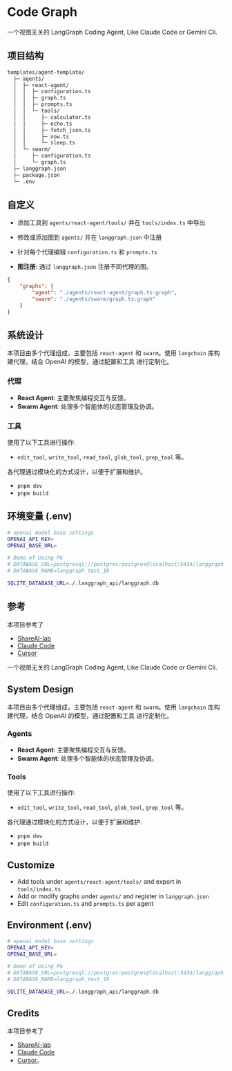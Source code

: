 # Code Graph

一个视图无关的 LangGraph Coding Agent, Like Claude Code or Gemini Cli.

## 项目结构

```txt
templates/agent-template/
  ├─ agents/
  │  ├─ react-agent/
  │  │  ├─ configuration.ts
  │  │  ├─ graph.ts
  │  │  ├─ prompts.ts
  │  │  └─ tools/
  │  │     ├─ calculator.ts
  │  │     ├─ echo.ts
  │  │     ├─ fetch_json.ts
  │  │     ├─ now.ts
  │  │     └─ sleep.ts
  │  └─ swarm/
  │     ├─ configuration.ts
  │     └─ graph.ts
  ├─ langgraph.json
  ├─ package.json
  └─ .env
```

## 自定义

-   添加工具到 `agents/react-agent/tools/` 并在 `tools/index.ts` 中导出
-   修改或添加图到 `agents/` 并在 `langgraph.json` 中注册
-   针对每个代理编辑 `configuration.ts` 和 `prompts.ts`

-   **图注册**: 通过 `langgraph.json` 注册不同代理的图。

```json
{
    "graphs": {
        "agent": "./agents/react-agent/graph.ts:graph",
        "swarm": "./agents/swarm/graph.ts:graph"
    }
}
```

## 系统设计

本项目由多个代理组成，主要包括 `react-agent` 和 `swarm`。使用 `langchain` 库构建代理，结合 OpenAI 的模型，通过配置和工具
进行定制化。

### 代理

-   **React Agent**: 主要聚焦编程交互与反馈。
-   **Swarm Agent**: 处理多个智能体的状态管理及协调。

### 工具

使用了以下工具进行操作:

-   `edit_tool`, `write_tool`, `read_tool`, `glob_tool`, `grep_tool` 等。

各代理通过模块化的方式设计，以便于扩展和维护。

-   `pnpm dev`
-   `pnpm build`

## 环境变量 (.env)

```sh
# openai model base settings
OPENAI_API_KEY=
OPENAI_BASE_URL=

# Demo of Using PG
# DATABASE_URL=postgresql://postgres:postgres@localhost:5434/langgraph_test_10?sslmode=require
# DATABASE_NAME=langgraph_test_10

SQLITE_DATABASE_URL=./.langgraph_api/langgraph.db
```

## 参考

本项目参考了

-   [ShareAI-lab](https://github.com/shareAI-lab)
-   [Claude Code](https://docs.anthropic.com/)
-   [Cursor](https://cursor.com/)

一个视图无关的 LangGraph Coding Agent, Like Claude Code or Gemini Cli.

## System Design

本项目由多个代理组成，主要包括 `react-agent` 和 `swarm`。使用 `langchain` 库构建代理，结合 OpenAI 的模型，通过配置和工具
进行定制化。

### Agents

-   **React Agent**: 主要聚焦编程交互与反馈。
-   **Swarm Agent**: 处理多个智能体的状态管理及协调。

### Tools

使用了以下工具进行操作:

-   `edit_tool`, `write_tool`, `read_tool`, `glob_tool`, `grep_tool` 等。

各代理通过模块化的方式设计，以便于扩展和维护.

-   `pnpm dev`
-   `pnpm build`

## Customize

-   Add tools under `agents/react-agent/tools/` and export in `tools/index.ts`
-   Add or modify graphs under `agents/` and register in `langgraph.json`
-   Edit `configuration.ts` and `prompts.ts` per agent

## Environment (.env)

```sh
# openai model base settings
OPENAI_API_KEY=
OPENAI_BASE_URL=

# Demo of Using PG
# DATABASE_URL=postgresql://postgres:postgres@localhost:5434/langgraph_test_10?sslmode=require
# DATABASE_NAME=langgraph_test_10

SQLITE_DATABASE_URL=./.langgraph_api/langgraph.db
```

## Credits

本项目参考了

-   [ShareAI-lab](https://github.com/shareAI-lab)
-   [Claude Code](https://docs.anthropic.com/)
-   [Cursor](https://cursor.com/)。

